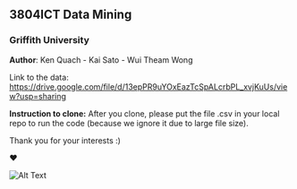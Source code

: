 ## 3804ICT Data Mining
### Griffith University

**Author**: Ken Quach - Kai Sato - Wui Theam Wong

Link to the data: https://drive.google.com/file/d/13epPR9uYOxEazTcSpALcrbPL_xvjKuUs/view?usp=sharing

**Instruction to clone:** After you clone, please put the file .csv in your local repo to run the code (because we ignore it due to large file size).

Thank you for your interests :) 

❤️

![Alt Text](https://media.giphy.com/media/AFdcYElkoNAUE/giphy.gif)


